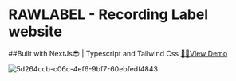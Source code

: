 # RAWLABEL - Recording Label website
##Built with NextJs😎 | Typescript and Tailwind Css
[🔗🔗View Demo](https://rawlabel.vercel.app/)

![5d264ccb-c06c-4ef6-9bf7-60ebfedf4843](https://user-images.githubusercontent.com/67190735/166493476-71f62307-6191-42ef-8621-771c40e83357.png)
